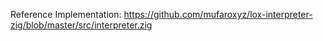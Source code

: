 Reference Implementation: https://github.com/mufaroxyz/lox-interpreter-zig/blob/master/src/interpreter.zig

